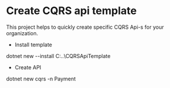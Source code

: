 # Create CQRS api template

This project helps to quickly create specific CQRS Api-s for your organization.

- Install template

dotnet new --install C:\..\CQRSApiTemplate


- Create API

dotnet new cqrs -n Payment
